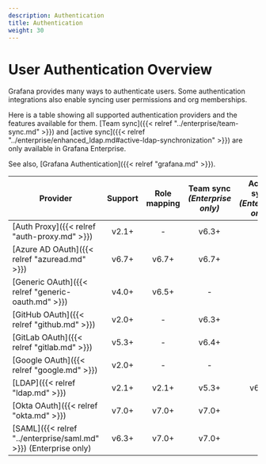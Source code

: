 ```yaml
---
description: Authentication
title: Authentication
weight: 30
---
```


# User Authentication Overview

Grafana provides many ways to authenticate users. Some authentication integrations also enable syncing user permissions and org memberships.

Here is a table showing all supported authentication providers and the features available for them. [Team sync]({{< relref "../enterprise/team-sync.md" >}}) and [active sync]({{< relref "../enterprise/enhanced_ldap.md#active-ldap-synchronization" >}}) are only available in Grafana Enterprise.

See also, [Grafana Authentication]({{< relref "grafana.md" >}}).

Provider | Support | Role mapping | Team sync<br> *(Enterprise only)* | Active sync<br> *(Enterprise only)*
-------- | :-----: | :----------: | :-------: | :---------:
[Auth Proxy]({{< relref "auth-proxy.md" >}})       | v2.1+ | - | v6.3+ | -
[Azure AD OAuth]({{< relref "azuread.md" >}})      | v6.7+ | v6.7+ | v6.7+ | -
[Generic OAuth]({{< relref "generic-oauth.md" >}}) | v4.0+ | v6.5+ | - | -
[GitHub OAuth]({{< relref "github.md" >}})         | v2.0+ | - | v6.3+ | -
[GitLab OAuth]({{< relref "gitlab.md" >}})         | v5.3+ | - | v6.4+ | -
[Google OAuth]({{< relref "google.md" >}})         | v2.0+ | - | - | -
[LDAP]({{< relref "ldap.md" >}})                   | v2.1+ | v2.1+ | v5.3+ | v6.3+
[Okta OAuth]({{< relref "okta.md" >}})             | v7.0+ | v7.0+ | v7.0+ | -
[SAML]({{< relref "../enterprise/saml.md" >}}) (Enterprise only)    | v6.3+ | v7.0+ | v7.0+ | -
